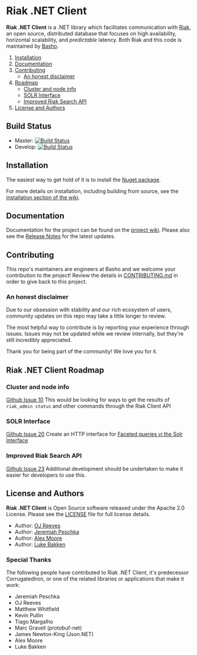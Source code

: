 Riak .NET Client
================

**Riak .NET Client** is a .NET library which facilitates communication with
[Riak](http://basho.com/riak/), an open source, distributed database that
focuses on high availability, horizontal scalability, and *predictable* latency.
Both Riak and this code is maintained by [Basho](http://www.basho.com/).

1. [Installation](#installation)
2. [Documentation](#documentation)
3. [Contributing](#contributing)
	* [An honest disclaimer](#an-honest-disclaimer)
4. [Roadmap](#riak-net-client-roadmap)
	* [Cluster and node info](#cluster-and-node-info)
	* [SOLR Interface](#solr-interface)
	* [Improved Riak Search API](#improved-riak-search-api)
5. [License and Authors](#license-and-authors)

## Build Status

* Master: [![Build Status](https://travis-ci.org/basho/riak-dotnet-client.svg?branch=master)](https://travis-ci.org/basho/riak-dotnet-client)
* Develop: [![Build Status](https://travis-ci.org/basho/riak-dotnet-client.svg?branch=develop)](https://travis-ci.org/basho/riak-dotnet-client)

## Installation
The easiest way to get hold of it is to install the [Nuget package](http://www.nuget.org/Packages/RiakClient/).

For more details on installation, including building from source, see the [installation section of the wiki](https://github.com/basho/riak-dotnet-client/wiki/Installation).

## Documentation

Documentation for the project can be found on the [project wiki](https://github.com/basho/riak-dotnet-client/wiki). Please also see the [Release Notes](RELNOTES.md) for the latest updates.

## Contributing

This repo's maintainers are engineers at Basho and we welcome your contribution to the project! Review the details in [CONTRIBUTING.md](CONTRIBUTING.md) in order to give back to this project.

### An honest disclaimer

Due to our obsession with stability and our rich ecosystem of users, community updates on this repo may take a little longer to review. 

The most helpful way to contribute is by reporting your experience through issues. Issues may not be updated while we review internally, but they're still incredibly appreciated.

Thank you for being part of the community! We love you for it. 


## Riak .NET Client Roadmap

### Cluster and node info
[Github Issue 10](https://github.com/basho/riak-dotnet-client/issues/10)
This would be looking for ways to get the results of `riak_admin status` and other commands through the Riak Client API

### SOLR Interface
[Github Issue 20](https://github.com/basho/riak-dotnet-client/issues/20)
Create an HTTP interface for [Faceted queries vi the Solr Interface](http://wiki.basho.com/Riak-Search---Querying.html#Faceted-Queries-via-the-Solr-Interface)

### Improved Riak Search API
[Github Issue 23](url:https://github.com/basho/riak-dotnet-client/issues/23) Additional development should be undertaken to make it easier for developers to use this.

## License and Authors
**Riak .NET Client** is Open Source software released under the Apache 2.0 License. Please see the [LICENSE](LICENSE) file for full license details.

* Author: [OJ Reeves](http://buffered.io)
* Author: [Jeremiah Peschka](http://facility9.com/)
* Author: [Alex Moore](http://alexmoore.io/)
* Author: [Luke Bakken](http://bakken.io/)

### Special Thanks

The following people have contributed to Riak .NET Client, it's predecessor CorrugatedIron, or one of the related libraries or applications that make it work:

* Jeremiah Peschka
* OJ Reeves
* Matthew Whitfield
* Kevin Pullin
* Tiago Margalho
* Marc Gravell (protobuf-net)
* James Newton-King (Json.NET)
* Alex Moore
* Luke Bakken


